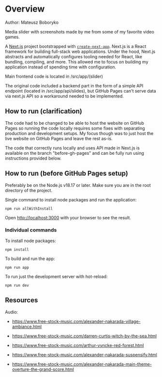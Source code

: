 # Overview

Author: Mateusz Boboryko

Media slider with screenshots made by me from some of my favorite video games.

A [Next.js](https://nextjs.org/) project bootstrapped with [`create-next-app`](https://github.com/vercel/next.js/tree/canary/packages/create-next-app). Next.js is a React framework for building full-stack web applications. Under the hood, Next.js abstracts and automatically configures tooling needed for React, like bundling, compiling, and more. This allowed me to focus on building my application instead of spending time with configuration.

Main frontend code is located in /src/app/(slider)

The original code included a backend part in the form of a simple API endpoint (located in /src/app/api/slides), but GitHub Pages can't serve data via next.js API so a workaround needed to be implemented.

## How to run (clarification)

The code had to be changed to be able to host the website on GitHub Pages so running the code locally requires some fixes with separating production and development setups. My focus though was to just host the live website on GitHub Pages and leave the rest as-is.

The code that correctly runs locally and uses API made in Next.js is available on the branch "before-gh-pages" and can be fully run using instructions provided below.

## How to run (before GitHub Pages setup)

Preferably be on the Node.js v18.17 or later.
Make sure you are in the root directory of the project.

Single command to install node packages and run the application:

```
npm run allWithInstall
```

Open [http://localhost:3000](http://localhost:3000/media-slider) with your browser to see the result.

### Individual commands

To install node packages:

```
npm install
```

To build and run the app:

```
npm run app
```

To run just the development server with hot-reload:

```
npm run dev
```

## Resources

Audio:

- https://www.free-stock-music.com/alexander-nakarada-village-ambiance.html

- https://www.free-stock-music.com/darren-curtis-witch-by-the-sea.html

- https://www.free-stock-music.com/arthur-vyncke-red-forest.html

- https://www.free-stock-music.com/alexander-nakarada-suspensify.html

- https://www.free-stock-music.com/alexander-nakarada-main-theme-overture-the-grand-score.html
